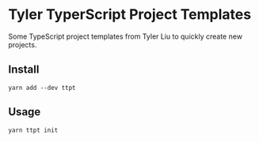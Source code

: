 # Tyler TyperScript Project Templates

Some TypeScript project templates from Tyler Liu to quickly create new projects.


## Install

```
yarn add --dev ttpt
```


## Usage

```
yarn ttpt init
```
